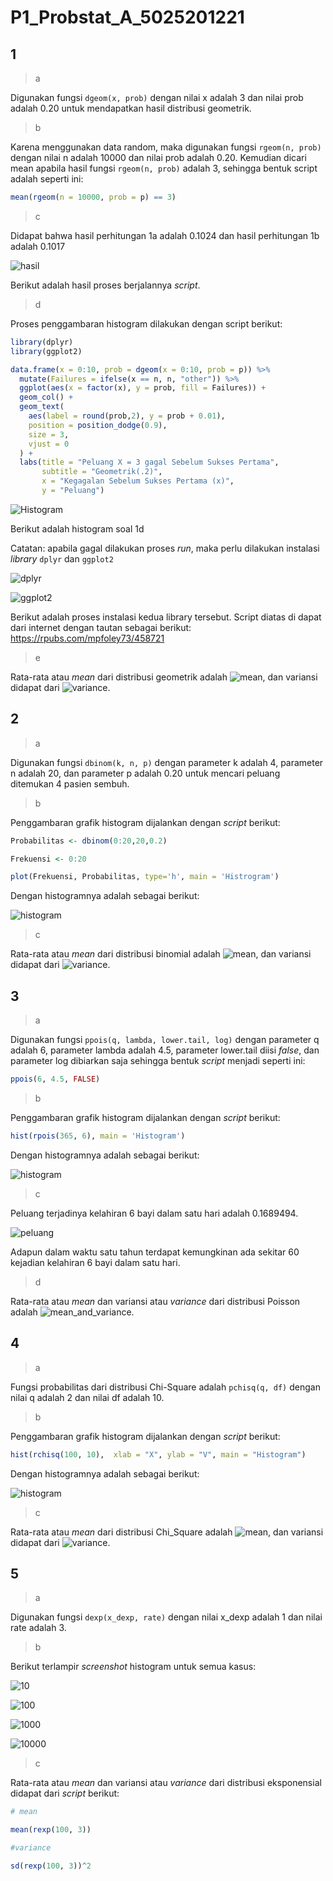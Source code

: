 # P1_Probstat_A_5025201221

## 1

> a

Digunakan fungsi `dgeom(x, prob)` dengan nilai x adalah 3 dan nilai prob adalah 0.20 untuk mendapatkan hasil distribusi geometrik.

> b

Karena menggunakan data random, maka digunakan fungsi `rgeom(n, prob)` dengan nilai n adalah 10000 dan nilai prob adalah 0.20. Kemudian dicari mean apabila hasil fungsi `rgeom(n, prob)` adalah 3, sehingga bentuk script adalah seperti ini:

```r
mean(rgeom(n = 10000, prob = p) == 3)
```

> c

Didapat bahwa hasil perhitungan 1a adalah 0.1024 dan hasil perhitungan 1b adalah 0.1017

![hasil](https://cdn.discordapp.com/attachments/910899681893171280/962709223475658752/unknown.png)

Berikut adalah hasil proses berjalannya *script*.

> d

Proses penggambaran histogram dilakukan dengan script berikut:

```r
library(dplyr)
library(ggplot2)

data.frame(x = 0:10, prob = dgeom(x = 0:10, prob = p)) %>%
  mutate(Failures = ifelse(x == n, n, "other")) %>%
  ggplot(aes(x = factor(x), y = prob, fill = Failures)) +
  geom_col() +
  geom_text(
    aes(label = round(prob,2), y = prob + 0.01),
    position = position_dodge(0.9),
    size = 3,
    vjust = 0
  ) +
  labs(title = "Peluang X = 3 gagal Sebelum Sukses Pertama",
       subtitle = "Geometrik(.2)",
       x = "Kegagalan Sebelum Sukses Pertama (x)",
       y = "Peluang") 
```

![Histogram](https://media.discordapp.net/attachments/910899681893171280/962374861093765130/unknown.png)

Berikut adalah histogram soal 1d

Catatan: apabila gagal dilakukan proses *run*, maka perlu dilakukan instalasi *library* `dplyr` dan `ggplot2`

![dplyr](https://media.discordapp.net/attachments/910899681893171280/962363483763138560/unknown.png)

![ggplot2](https://media.discordapp.net/attachments/910899681893171280/962363366502989874/unknown.png)

Berikut adalah proses instalasi kedua library tersebut. Script diatas di dapat dari internet dengan tautan sebagai berikut: https://rpubs.com/mpfoley73/458721

> e

Rata-rata atau *mean* dari distribusi geometrik adalah ![mean](https://latex.codecogs.com/svg.image?\frac{1-p}{p}), dan variansi didapat dari ![variance](https://latex.codecogs.com/svg.image?\frac{1-p}{p^2}).

## 2

> a

Digunakan fungsi `dbinom(k, n, p)` dengan parameter k adalah 4, parameter n adalah 20, dan parameter p adalah 0.20 untuk mencari peluang ditemukan 4 pasien sembuh.

> b

Penggambaran grafik histogram dijalankan dengan *script* berikut:

```r
Probabilitas <- dbinom(0:20,20,0.2)

Frekuensi <- 0:20

plot(Frekuensi, Probabilitas, type='h', main = 'Histrogram')
```

Dengan histogramnya adalah sebagai berikut:

![histogram](https://cdn.discordapp.com/attachments/910899681893171280/962713690128400394/unknown.png)

> c

Rata-rata atau *mean* dari distribusi binomial adalah ![mean](https://latex.codecogs.com/svg.image?n&space;p), dan variansi didapat dari ![variance](https://latex.codecogs.com/svg.image?np(1-p)).

## 3

> a

Digunakan fungsi `ppois(q, lambda, lower.tail, log)` dengan parameter q adalah 6, parameter lambda adalah 4.5, parameter lower.tail diisi *false*, dan parameter log dibiarkan saja sehingga bentuk *script* menjadi seperti ini:

```r
ppois(6, 4.5, FALSE)
```

> b

Penggambaran grafik histogram dijalankan dengan *script* berikut:

```r
hist(rpois(365, 6), main = 'Histogram')
```

Dengan histogramnya adalah sebagai berikut:

![histogram](https://media.discordapp.net/attachments/910899681893171280/962718864368603196/unknown.png)

> c

Peluang terjadinya kelahiran 6 bayi dalam satu hari adalah 0.1689494.

![peluang](https://cdn.discordapp.com/attachments/910899681893171280/962719741909299240/unknown.png)

Adapun dalam waktu satu tahun terdapat kemungkinan ada sekitar 60 kejadian kelahiran 6 bayi dalam satu hari.

> d

Rata-rata atau *mean* dan variansi atau *variance* dari distribusi Poisson adalah ![mean_and_variance](https://latex.codecogs.com/svg.image?\lambda&space;).


## 4

> a

Fungsi probabilitas dari distribusi Chi-Square adalah `pchisq(q, df)` dengan nilai q adalah 2 dan nilai df adalah 10.

> b

Penggambaran grafik histogram dijalankan dengan *script* berikut:

```r
hist(rchisq(100, 10),  xlab = "X", ylab = "V", main = "Histogram")
```

Dengan histogramnya adalah sebagai berikut:

![histogram](https://media.discordapp.net/attachments/910899681893171280/962722935238459473/unknown.png)

> c

Rata-rata atau *mean* dari distribusi Chi_Square adalah ![mean](https://latex.codecogs.com/svg.image?V), dan variansi didapat dari ![variance](https://latex.codecogs.com/svg.image?2).

## 5

> a

Digunakan fungsi `dexp(x_dexp, rate)` dengan nilai x_dexp adalah 1 dan nilai rate adalah 3.

> b

Berikut terlampir *screenshot* histogram untuk semua kasus:

![10](https://cdn.discordapp.com/attachments/910899681893171280/962725554069598308/unknown.png)

![100](https://cdn.discordapp.com/attachments/910899681893171280/962725614446583859/unknown.png)

![1000](https://cdn.discordapp.com/attachments/910899681893171280/962725659707314236/unknown.png)

![10000](https://cdn.discordapp.com/attachments/910899681893171280/962726805792505907/unknown.png)

> c

Rata-rata atau *mean* dan variansi atau *variance* dari distribusi eksponensial didapat dari *script* berikut:

```r
# mean

mean(rexp(100, 3))

#variance

sd(rexp(100, 3))^2
```
